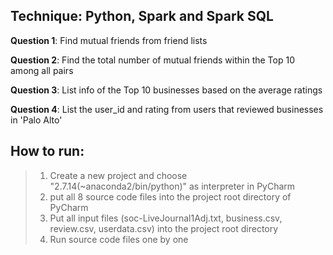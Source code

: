 ## Technique: Python, Spark and Spark SQL

**Question 1**: Find mutual friends from friend lists

**Question 2**: Find the total number of mutual friends within the Top 10 among all pairs

**Question 3**: List info of the Top 10 businesses based on the average ratings

**Question 4**: List the user_id and rating from users that reviewed businesses in 'Palo Alto'


## How to run:
> 1. Create a new project and choose "2.7.14(~anaconda2/bin/python)" as interpreter in PyCharm  
> 2. put all 8 source code files into the project root directory of PyCharm   
> 3. Put all input files (soc-LiveJournal1Adj.txt, business.csv, review.csv, userdata.csv) into the project root directory  
> 4. Run source code files one by one   
